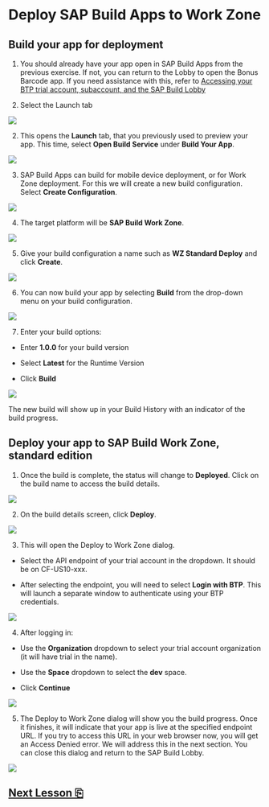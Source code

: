 # Deploy SAP Build Apps to Work Zone

## Build your app for deployment

1.  You should already have your app open in SAP Build Apps from the previous exercise. If not, you can return to the Lobby to open the Bonus Barcode app. If you need assistance with this, refer to [Accessing your BTP trial account, subaccount, and the SAP Build Lobby](../lobbyaccess/)

2. Select the Launch tab

<img src="images/image1.jpg" />

2. This opens the **Launch** tab, that you previously used to preview your app. This time, select **Open Build Service** under **Build Your App**.

<img src="images/image2.jpg" />

3. SAP Build Apps can build for mobile device deployment, or for Work Zone deployment. For this we will create a new build configuration. Select **Create Configuration**.

<img src="images/image3.jpg" />

4. The target platform will be **SAP Build Work Zone**.

<img src="images/image4.jpg" />

5. Give your build configuration a name such as **WZ Standard Deploy** and click **Create**.

<img src="images/image5.jpg" />

6. You can now build your app by selecting **Build** from the drop-down menu on your build configuration.

<img src="images/image6.jpg" />

7. Enter your build options:

- Enter **1.0.0** for your build version

- Select **Latest** for the Runtime Version

- Click **Build**

<img src="images/image7.jpg" />

The new build will show up in your Build History with an indicator of the build progress.

## Deploy your app to SAP Build Work Zone, standard edition

1. Once the build is complete, the status will change to **Deployed**. Click on the build name to access the build details.

<img src="images/image8.jpg" />

2. On the build details screen, click **Deploy**.

<img src="images/image9.jpg" />

3. This will open the Deploy to Work Zone dialog.

- Select the API endpoint of your trial account in the dropdown. It should be on CF-US10-xxx.

- After selecting the endpoint, you will need to select **Login with BTP**. This will launch a separate window to authenticate using your BTP credentials.

<img src="images/image10.jpg" />

4. After logging in:

- Use the **Organization** dropdown to select your trial account organization (it will have trial in the name).

- Use the **Space** dropdown to select the **dev** space.

- Click **Continue**

<img src="images/image11.jpg" />

5. The Deploy to Work Zone dialog will show you the build progress. Once it finishes, it will indicate that your app is live at the specified endpoint URL. If you try to access this URL in your web browser now, you will get an Access Denied error. We will address this in the next section. You can close this dialog and return to the SAP Build Lobby.

<img src="images/image12.jpg" />

## [Next Lesson ⎘](../ex4.2/)

